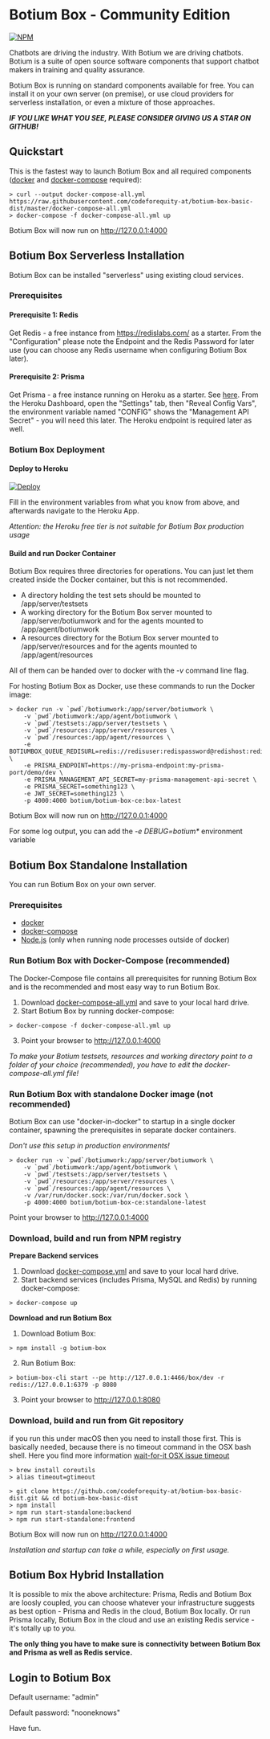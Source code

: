 # Botium Box - Community Edition

[![NPM](https://nodei.co/npm/botium-box.png?downloads=true&downloadRank=true&stars=true)](https://nodei.co/npm/botium-box/)

Chatbots are driving the industry. With Botium we are driving chatbots. Botium is a suite of open source software components that support chatbot makers in training and quality assurance.

Botium Box is running on standard components available for free. You can install it on your own server (on premise), or use cloud providers for serverless installation, or even a mixture of those approaches.

**_IF YOU LIKE WHAT YOU SEE, PLEASE CONSIDER GIVING US A STAR ON GITHUB!_**

## Quickstart

This is the fastest way to launch Botium Box and all required components ([docker](https://www.docker.com/get-started) and 
[docker-compose](https://docs.docker.com/compose/install/) required):

```
> curl --output docker-compose-all.yml https://raw.githubusercontent.com/codeforequity-at/botium-box-basic-dist/master/docker-compose-all.yml
> docker-compose -f docker-compose-all.yml up
```

Botium Box will now run on http://127.0.0.1:4000

## Botium Box Serverless Installation

Botium Box can be installed "serverless" using existing cloud services. 

### Prerequisites

#### Prerequisite 1: Redis

Get Redis - a free instance from https://redislabs.com/ as a starter. From the "Configuration" please note the Endpoint and the Redis Password for later use (you can choose any Redis username when configuring Botium Box later).

#### Prerequisite 2: Prisma

Get Prisma - a free instance running on Heroku as a starter. See [here](https://www.prisma.io/blog/heroku-integration-homihof6eifi). From the Heroku Dashboard, open the "Settings" tab, then "Reveal Config Vars", the environment variable named "CONFIG" shows the "Management API Secret" - you will need this later. The Heroku endpoint is required later as well.

### Botium Box Deployment

#### Deploy to Heroku

[![Deploy](https://www.herokucdn.com/deploy/button.svg)](https://heroku.com/deploy)

Fill in the environment variables from what you know from above, and afterwards navigate to the Heroku App.

*Attention: the Heroku free tier is not suitable for Botium Box production usage*

#### Build and run Docker Container

Botium Box requires three directories for operations. You can just let them created inside the Docker container, but this is not recommended.

* A directory holding the test sets should be mounted to /app/server/testsets
* A working directory for the Botium Box server mounted to /app/server/botiumwork and for the agents mounted to /app/agent/botiumwork
* A resources directory for the Botium Box server mounted to /app/server/resources and for the agents mounted to /app/agent/resources

All of them can be handed over to docker with the _-v_ command line flag.

For hosting Botium Box as Docker, use these commands to run the Docker image:

```
> docker run -v `pwd`/botiumwork:/app/server/botiumwork \
	-v `pwd`/botiumwork:/app/agent/botiumwork \
	-v `pwd`/testsets:/app/server/testsets \
	-v `pwd`/resources:/app/server/resources \
	-v `pwd`/resources:/app/agent/resources \
	-e BOTIUMBOX_QUEUE_REDISURL=redis://redisuser:redispassword@redishost:redisport \
	-e PRISMA_ENDPOINT=https://my-prisma-endpoint:my-prisma-port/demo/dev \
	-e PRISMA_MANAGEMENT_API_SECRET=my-prisma-management-api-secret \
	-e PRISMA_SECRET=something123 \
	-e JWT_SECRET=something123 \
	-p 4000:4000 botium/botium-box-ce:box-latest
```

Botium Box will now run on http://127.0.0.1:4000

For some log output, you can add the _-e DEBUG=botium*_ environment variable

## Botium Box Standalone Installation

You can run Botium Box on your own server.

### Prerequisites

* [docker](https://www.docker.com/get-started)
* [docker-compose](https://docs.docker.com/compose/install/)
* [Node.js](https://nodejs.org/en/download/) (only when running node processes outside of docker)

### Run Botium Box with Docker-Compose (recommended)

The Docker-Compose file contains all prerequisites for running Botium Box and is the recommended and most easy way to run Botium Box.

1. Download [docker-compose-all.yml](https://github.com/codeforequity-at/botium-box-basic-dist/blob/master/docker-compose-all.yml) and save to your local hard drive.
2. Start Botium Box by running docker-compose:
```
> docker-compose -f docker-compose-all.yml up
```
3. Point your browser to http://127.0.0.1:4000

_To make your Botium testsets, resources and working directory point to a folder of your choice (recommended), you have to edit the docker-compose-all.yml file!_


### Run Botium Box with standalone Docker image (not recommended)

Botium Box can use "docker-in-docker" to startup in a single docker container, spawning the prerequisites in separate docker containers.

_Don't use this setup in production environments!_

```
> docker run -v `pwd`/botiumwork:/app/server/botiumwork \
	-v `pwd`/botiumwork:/app/agent/botiumwork \
	-v `pwd`/testsets:/app/server/testsets \
	-v `pwd`/resources:/app/server/resources \
	-v `pwd`/resources:/app/agent/resources \
	-v /var/run/docker.sock:/var/run/docker.sock \
    -p 4000:4000 botium/botium-box-ce:standalone-latest
```

Point your browser to http://127.0.0.1:4000

### Download, build and run from NPM registry

__Prepare Backend services__

1. Download [docker-compose.yml](https://github.com/codeforequity-at/botium-box-basic-dist/blob/master/server/database/docker-compose.yml) and save to your local hard drive.
2. Start backend services (includes Prisma, MySQL and Redis) by running docker-compose:
```
> docker-compose up
```

__Download and run Botium Box__

1. Download Botium Box:
```
> npm install -g botium-box
```
2. Run Botium Box:
```
> botium-box-cli start --pe http://127.0.0.1:4466/box/dev -r redis://127.0.0.1:6379 -p 8080
```
3. Point your browser to http://127.0.0.1:8080

### Download, build and run from Git repository

if you run this under macOS then you need to install those first. This is basically needed, because
there is no timeout command in the OSX bash shell. Here you find more information [wait-for-it OSX issue timeout](https://github.com/vishnubob/wait-for-it/issues/15)
```
> brew install coreutils
> alias timeout=gtimeout
```

```
> git clone https://github.com/codeforequity-at/botium-box-basic-dist.git && cd botium-box-basic-dist
> npm install
> npm run start-standalone:backend
> npm run start-standalone:frontend
```

Botium Box will now run on http://127.0.0.1:4000

_Installation and startup can take a while, especially on first usage._

## Botium Box Hybrid Installation

It is possible to mix the above architecture: Prisma, Redis and Botium Box are loosly coupled, you can choose whatever your infrastructure suggests as best option - Prisma and Redis in the cloud, Botium Box locally. Or run Prisma locally, Botium Box in the cloud and use an existing Redis service - it's totally up to you.

__The only thing you have to make sure is connectivity between Botium Box and Prisma as well as Redis service.__

## Login to Botium Box

Default username: "admin"

Default password: "nooneknows"

Have fun.
